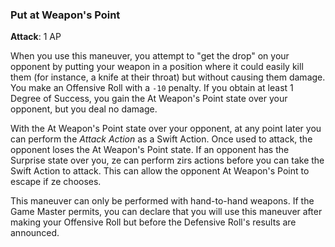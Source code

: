 ### Put at Weapon's Point
**Attack**: 1 AP

When you use this maneuver, you attempt to "get the drop" on your opponent by putting your weapon in a position where it could easily kill them (for instance, a knife at their throat) but without causing them damage. You make an Offensive Roll with a `-10` penalty. If you obtain at least 1 Degree of Success, you gain the <span class="label label-default">At Weapon's Point</span> state over your opponent, but you deal no damage.

With the <span class="label label-default">At Weapon's Point</span> state over your opponent, at any point later you can perform the _Attack Action_ as a Swift Action. Once used to attack, the opponent loses the <span class="label label-default">At Weapon's Point</span> state. If an opponent has the <span class="label label-default">Surprise</span> state over you, ze can perform zirs actions before you can take the Swift Action to attack. This can allow the opponent <span class="label label-default">At Weapon's Point</span> to escape if ze chooses.

This maneuver can only be performed with hand-to-hand weapons. If the Game Master permits, you can declare that you will use this maneuver after making your Offensive Roll but before the Defensive Roll's results are announced.